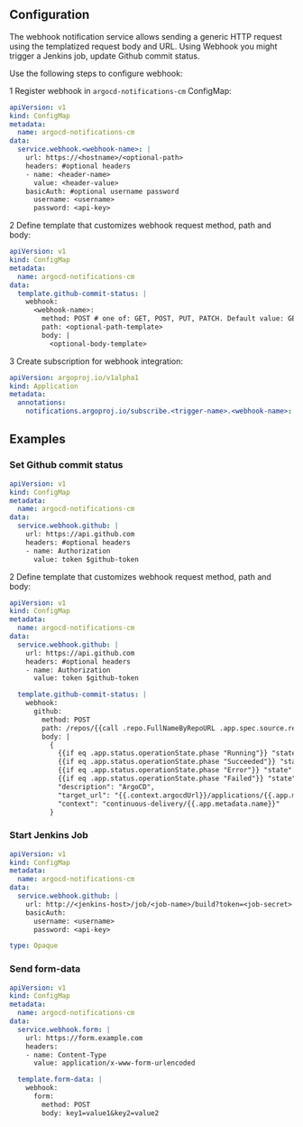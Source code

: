 ## Configuration

The webhook notification service allows sending a generic HTTP request using the templatized request body and URL.
Using Webhook you might trigger a Jenkins job, update Github commit status.

Use the following steps to configure webhook:

1 Register webhook in `argocd-notifications-cm` ConfigMap:

```yaml
apiVersion: v1
kind: ConfigMap
metadata:
  name: argocd-notifications-cm
data:
  service.webhook.<webhook-name>: |
    url: https://<hostname>/<optional-path>
    headers: #optional headers
    - name: <header-name>
      value: <header-value>
    basicAuth: #optional username password
      username: <username>
      password: <api-key>
```

2 Define template that customizes webhook request method, path and body:

```yaml
apiVersion: v1
kind: ConfigMap
metadata:
  name: argocd-notifications-cm
data:
  template.github-commit-status: |
    webhook:
      <webhook-name>:
        method: POST # one of: GET, POST, PUT, PATCH. Default value: GET 
        path: <optional-path-template>
        body: |
          <optional-body-template>
```
3 Create subscription for webhook integration:

```yaml
apiVersion: argoproj.io/v1alpha1
kind: Application
metadata:
  annotations:
    notifications.argoproj.io/subscribe.<trigger-name>.<webhook-name>: ""
```

## Examples

### Set Github commit status

```yaml
apiVersion: v1
kind: ConfigMap
metadata:
  name: argocd-notifications-cm
data:
  service.webhook.github: |
    url: https://api.github.com
    headers: #optional headers
    - name: Authorization
      value: token $github-token
```

2 Define template that customizes webhook request method, path and body:

```yaml
apiVersion: v1
kind: ConfigMap
metadata:
  name: argocd-notifications-cm
data:
  service.webhook.github: |
    url: https://api.github.com
    headers: #optional headers
    - name: Authorization
      value: token $github-token

  template.github-commit-status: |
    webhook:
      github:
        method: POST
        path: /repos/{{call .repo.FullNameByRepoURL .app.spec.source.repoURL}}/statuses/{{.app.status.operationState.operation.sync.revision}}
        body: |
          {
            {{if eq .app.status.operationState.phase "Running"}} "state": "pending"{{end}}
            {{if eq .app.status.operationState.phase "Succeeded"}} "state": "success"{{end}}
            {{if eq .app.status.operationState.phase "Error"}} "state": "error"{{end}}
            {{if eq .app.status.operationState.phase "Failed"}} "state": "error"{{end}},
            "description": "ArgoCD",
            "target_url": "{{.context.argocdUrl}}/applications/{{.app.metadata.name}}",
            "context": "continuous-delivery/{{.app.metadata.name}}"
          }
```

### Start Jenkins Job

```yaml
apiVersion: v1
kind: ConfigMap
metadata:
  name: argocd-notifications-cm
data:
  service.webhook.github: |
    url: http://<jenkins-host>/job/<job-name>/build?token=<job-secret>
    basicAuth:
      username: <username>
      password: <api-key>

type: Opaque
```

### Send form-data

```yaml
apiVersion: v1
kind: ConfigMap
metadata:
  name: argocd-notifications-cm
data:
  service.webhook.form: |
    url: https://form.example.com
    headers:
    - name: Content-Type
      value: application/x-www-form-urlencoded

  template.form-data: |
    webhook:
      form:
        method: POST
        body: key1=value1&key2=value2
```

